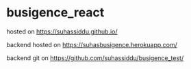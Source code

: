 # busigence_react

hosted on https://suhassiddu.github.io/

backend hosted on https://suhasbusigence.herokuapp.com/

backend git on https://github.com/suhassiddu/busigence_test/
